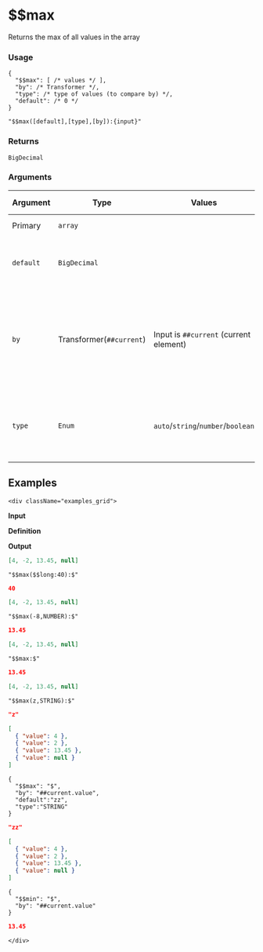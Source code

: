 # $$max

Returns the max of all values in the array

### Usage
```transformers
{
  "$$max": [ /* values */ ],
  "by": /* Transformer */,
  "type": /* type of values (to compare by) */,
  "default": /* 0 */
}
```
```transformers
"$$max([default],[type],[by]):{input}"
```
### Returns
`BigDecimal`

### Arguments
| Argument  | Type                     | Values                                 | Required / Default&nbsp;Value | Description                                                                                  |
|-----------|--------------------------|----------------------------------------|-------------------------------|----------------------------------------------------------------------------------------------|
| Primary   | `array`                  |                                        | Yes                           | Array to sum                                                                                 |
| `default` | `BigDecimal`             |                                        | `0`                           | The default value to use for empty values                                                    |
| `by`      | Transformer(`##current`) | Input is `##current` (current element) | `"##current"`                 | A transformer to extract a property to sum by (using ##current to refer to the current item) |
| `type`    | `Enum`                   | `auto`/`string`/`number`/`boolean`     | `auto`                        | Type of values to expect when ordering the input array                                       |

## Examples


```mdx-code-block
<div className="examples_grid">
```

**Input**

**Definition**

**Output**

```json
[4, -2, 13.45, null]
```
```transformers
"$$max($$long:40):$"
```
```json
40
```

```json
[4, -2, 13.45, null]
```
```transformers
"$$max(-8,NUMBER):$"
```
```json
13.45
```

```json
[4, -2, 13.45, null]
```
```transformers
"$$max:$"
```
```json
13.45
```

```json
[4, -2, 13.45, null]
```
```transformers
"$$max(z,STRING):$"
```
```json
"z"
```

```json
[
  { "value": 4 },
  { "value": 2 },
  { "value": 13.45 },
  { "value": null }
]
```
```transformers
{
  "$$max": "$",
  "by": "##current.value",
  "default":"zz",
  "type":"STRING"
}
```
```json
"zz"
```

```json
[
  { "value": 4 }, 
  { "value": 2 }, 
  { "value": 13.45 }, 
  { "value": null }
]
```
```transformers
{
  "$$min": "$",
  "by": "##current.value"
}
```
```json
13.45
```


```mdx-code-block
</div>
```